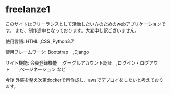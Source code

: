 # freelanze1
このサイトはフリーランスとして活動したい方のためのwebアプリケーションです。
まだ、制作途中となっております。大変申し訳ございません。

使用言語:
HTML ,CSS ,Python3.7

使用フレームワーク:
Bootstrap　,Django

サイト機能:
会員登録機能　,グーグルアカウント認証　,ログイン・ログアウト　　,ページネーション など

今後
外装を整え次第dockerで再作成し、awsでデプロイをしたいと考えております。

